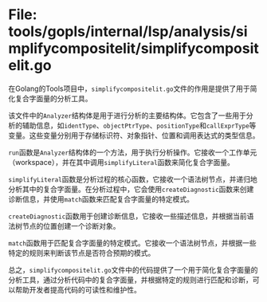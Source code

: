 # File: tools/gopls/internal/lsp/analysis/simplifycompositelit/simplifycompositelit.go

在Golang的Tools项目中，`simplifycompositelit.go`文件的作用是提供了用于简化复合字面量的分析工具。

该文件中的`Analyzer`结构体是用于进行分析的主要结构体。它包含了一些用于分析的辅助信息，如`identType`、`objectPtrType`、`positionType`和`callExprType`等变量。这些变量分别用于存储标识符、对象指针、位置和调用表达式的类型信息。

`run`函数是`Analyzer`结构体的一个方法，用于执行分析操作。它接收一个工作单元（workspace），并在其中调用`simplifyLiteral`函数来简化复合字面量。

`simplifyLiteral`函数是分析过程的核心函数，它接收一个语法树节点，并递归地分析其中的复合字面量。在分析过程中，它会使用`createDiagnostic`函数来创建诊断信息，并使用`match`函数来匹配复合字面量的特定模式。

`createDiagnostic`函数用于创建诊断信息，它接收一些描述信息，并根据当前语法树节点的位置创建一个诊断对象。

`match`函数用于匹配复合字面量的特定模式。它接收一个语法树节点，并根据一些特定的规则来判断该节点是否符合预期的模式。

总之，`simplifycompositelit.go`文件中的代码提供了一个用于简化复合字面量的分析工具，通过分析代码中的复合字面量，并根据特定的规则进行匹配和诊断，可以帮助开发者提高代码的可读性和维护性。

